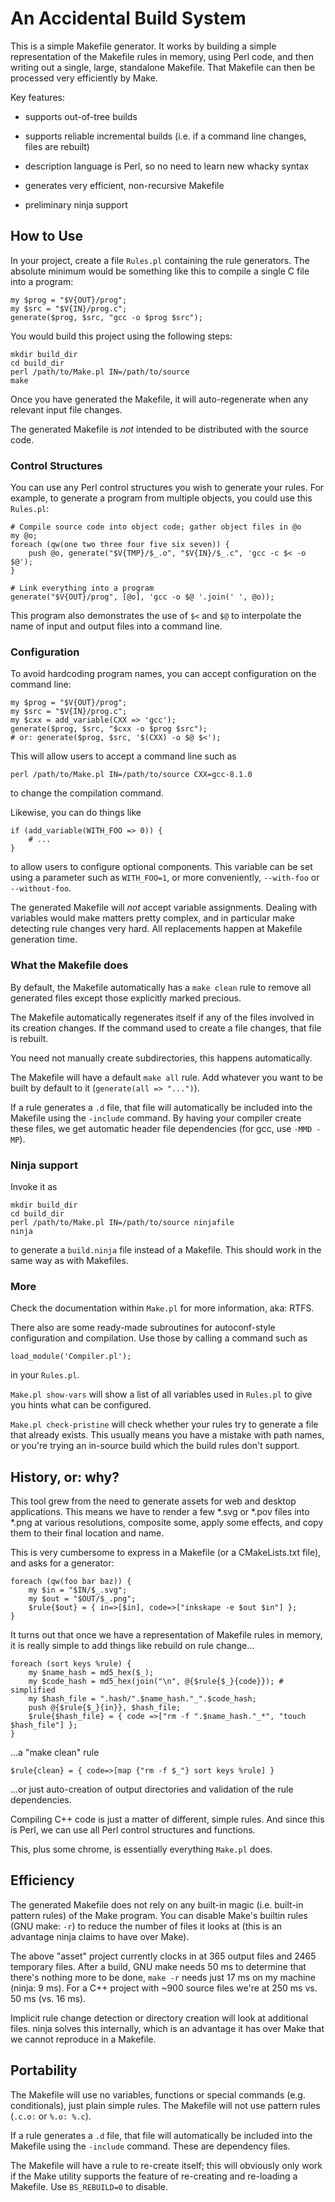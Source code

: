 An Accidental Build System
==========================

This is a simple Makefile generator. It works by building a simple
representation of the Makefile rules in memory, using Perl code, and
then writing out a single, large, standalone Makefile. That Makefile
can then be processed very efficiently by Make.

Key features:

* supports out-of-tree builds

* supports reliable incremental builds (i.e. if a command line
  changes, files are rebuilt)

* description language is Perl, so no need to learn new whacky syntax

* generates very efficient, non-recursive Makefile

* preliminary ninja support



How to Use
----------

In your project, create a file `Rules.pl` containing the rule
generators. The absolute minimum would be something like this to
compile a single C file into a program:

    my $prog = "$V{OUT}/prog";
    my $src = "$V{IN}/prog.c";
    generate($prog, $src, "gcc -o $prog $src");

You would build this project using the following steps:

    mkdir build_dir
    cd build_dir
    perl /path/to/Make.pl IN=/path/to/source
    make

Once you have generated the Makefile, it will auto-regenerate when any
relevant input file changes.

The generated Makefile is *not* intended to be distributed with the
source code.


### Control Structures

You can use any Perl control structures you wish to generate your
rules. For example, to generate a program from multiple objects, you
could use this `Rules.pl`:

    # Compile source code into object code; gather object files in @o
    my @o;
    foreach (qw(one two three four five six seven)) {
        push @o, generate("$V{TMP}/$_.o", "$V{IN}/$_.c", 'gcc -c $< -o $@');
    }

    # Link everything into a program
    generate("$V{OUT}/prog", [@o], 'gcc -o $@ '.join(' ', @o));

This program also demonstrates the use of `$<` and `$@` to interpolate
the name of input and output files into a command line.


### Configuration

To avoid hardcoding program names, you can accept configuration on the
command line:

    my $prog = "$V{OUT}/prog";
    my $src = "$V{IN}/prog.c";
    my $cxx = add_variable(CXX => 'gcc');
    generate($prog, $src, "$cxx -o $prog $src");
    # or: generate($prog, $src, '$(CXX) -o $@ $<');

This will allow users to accept a command line such as

    perl /path/to/Make.pl IN=/path/to/source CXX=gcc-8.1.0

to change the compilation command.

Likewise, you can do things like

    if (add_variable(WITH_FOO => 0)) {
        # ...
    }

to allow users to configure optional components. This variable can be
set using a parameter such as `WITH_FOO=1`, or more conveniently,
`--with-foo` or `--without-foo`.

The generated Makefile will *not* accept variable assignments. Dealing
with variables would make matters pretty complex, and in particular
make detecting rule changes very hard. All replacements happen at
Makefile generation time.


### What the Makefile does

By default, the Makefile automatically has a `make clean` rule to
remove all generated files except those explicitly marked precious.

The Makefile automatically regenerates itself if any of the files
involved in its creation changes. If the command used to create a file
changes, that file is rebuilt.

You need not manually create subdirectories, this happens
automatically.

The Makefile will have a default `make all` rule. Add whatever you
want to be built by default to it (`generate(all => "...")`).

If a rule generates a `.d` file, that file will automatically be
included into the Makefile using the `-include` command. By having
your compiler create these files, we get automatic header file
dependencies (for gcc, use `-MMD -MP`).


### Ninja support

Invoke it as

    mkdir build_dir
    cd build_dir
    perl /path/to/Make.pl IN=/path/to/source ninjafile
    ninja

to generate a `build.ninja` file instead of a Makefile. This should
work in the same way as with Makefiles.


### More

Check the documentation within `Make.pl` for more information, aka: RTFS.

There also are some ready-made subroutines for autoconf-style
configuration and compilation. Use those by calling a command such as

    load_module('Compiler.pl');

in your `Rules.pl`.

`Make.pl show-vars` will show a list of all variables used in
`Rules.pl` to give you hints what can be configured.

`Make.pl check-pristine` will check whether your rules try to generate
a file that already exists. This usually means you have a mistake with
path names, or you're trying an in-source build which the build rules
don't support.



History, or: why?
-----------------

This tool grew from the need to generate assets for web and desktop
applications. This means we have to render a few *.svg or *.pov files
into *.png at various resolutions, composite some, apply some effects,
and copy them to their final location and name.

This is very cumbersome to express in a Makefile (or a CMakeLists.txt
file), and asks for a generator:

    foreach (qw(foo bar baz)) {
        my $in = "$IN/$_.svg";
        my $out = "$OUT/$_.png";
        $rule{$out} = { in=>[$in], code=>["inkskape -e $out $in"] };
    }

It turns out that once we have a representation of Makefile rules in
memory, it is really simple to add things like rebuild on rule change...

    foreach (sort keys %rule) {
        my $name_hash = md5_hex($_);
        my $code_hash = md5_hex(join("\n", @{$rule{$_}{code}}); # simplified
        my $hash_file = ".hash/".$name_hash."_".$code_hash;
        push @{$rule{$_}{in}}, $hash_file;
        $rule{$hash_file} = { code =>["rm -f ".$name_hash."_*", "touch $hash_file"] };
    }

...a "make clean" rule

    $rule{clean} = { code=>[map {"rm -f $_"} sort keys %rule] }

...or just auto-creation of output directories and validation of the
rule dependencies.

Compiling C++ code is just a matter of different, simple rules. And
since this is Perl, we can use all Perl control structures and
functions.

This, plus some chrome, is essentially everything `Make.pl` does.



Efficiency
-----------

The generated Makefile does not rely on any built-in magic (i.e.
built-in pattern rules) of the Make program. You can disable Make's
builtin rules (GNU make: `-r`) to reduce the number of files it looks
at (this is an advantage ninja claims to have over Make).

The above "asset" project currently clocks in at 365 output files and
2465 temporary files. After a build, GNU make needs 50 ms to determine
that there's nothing more to be done, `make -r` needs just 17 ms on my
machine (ninja: 9 ms). For a C++ project with ~900 source files we're
at 250 ms vs. 50 ms (vs. 16 ms).

Implicit rule change detection or directory creation will look at
additional files. ninja solves this internally, which is an advantage
it has over Make that we cannot reproduce in a Makefile.



Portability
------------

The Makefile will use no variables, functions or special commands
(e.g. conditionals), just plain simple rules. The Makefile will not
use pattern rules (`.c.o:` or `%.o: %.c`).

If a rule generates a `.d` file, that file will automatically be
included into the Makefile using the `-include` command. These are
dependency files.

The Makefile will have a rule to re-create itself; this will obviously
only work if the Make utility supports the feature of re-creating and
re-loading a Makefile. Use `BS_REBUILD=0` to disable.

